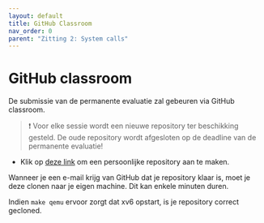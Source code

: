 ```yaml
---
layout: default
title: GitHub Classroom
nav_order: 0
parent: "Zitting 2: System calls"
---
```


# GitHub classroom

De submissie van de permanente evaluatie zal gebeuren via GitHub classroom.

> :exclamation: Voor elke sessie wordt een nieuwe repository ter beschikking gesteld. De oude repository wordt afgesloten op de deadline van de permanente evaluatie!

<!-- TODO LINK -->
* Klik op [deze link](https://classroom.github.com/a/7bJGF4al) om een persoonlijke repository aan te maken.

Wanneer je een e-mail krijg van GitHub dat je repository klaar is, moet je deze clonen naar je eigen machine. Dit kan enkele minuten duren.

Indien `make qemu` ervoor zorgt dat xv6 opstart, is je repository correct gecloned.
